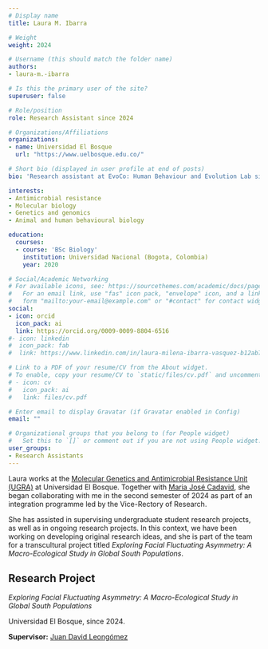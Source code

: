 ```yaml
---
# Display name
title: Laura M. Ibarra

# Weight
weight: 2024

# Username (this should match the folder name)
authors:
- laura-m.-ibarra

# Is this the primary user of the site?
superuser: false

# Role/position
role: Research Assistant since 2024

# Organizations/Affiliations
organizations:
- name: Universidad El Bosque
  url: "https://www.uelbosque.edu.co/"

# Short bio (displayed in user profile at end of posts)
bio: 'Research assistant at EvoCo: Human Behaviour and Evolution Lab since 2024.'

interests:
- Antimicrobial resistance
- Molecular biology
- Genetics and genomics 
- Animal and human behavioural biology

education:
  courses:
  - course: 'BSc Biology'
    institution: Universidad Nacional (Bogota, Colombia)
    year: 2020

# Social/Academic Networking
# For available icons, see: https://sourcethemes.com/academic/docs/page-builder/#icons
#   For an email link, use "fas" icon pack, "envelope" icon, and a link in the
#   form "mailto:your-email@example.com" or "#contact" for contact widget.
social:
- icon: orcid
  icon_pack: ai
  link: https://orcid.org/0009-0009-8804-6516
#- icon: linkedin
#  icon_pack: fab
#  link: https://www.linkedin.com/in/laura-milena-ibarra-vasquez-b12ab7158/

# Link to a PDF of your resume/CV from the About widget.
# To enable, copy your resume/CV to `static/files/cv.pdf` and uncomment the lines below.
# - icon: cv
#   icon_pack: ai
#   link: files/cv.pdf

# Enter email to display Gravatar (if Gravatar enabled in Config)
email: ""

# Organizational groups that you belong to (for People widget)
#   Set this to `[]` or comment out if you are not using People widget.
user_groups:
- Research Assistants
---
```


Laura works at the [Molecular Genetics and Antimicrobial Resistance Unit (UGRA)](https://investigaciones.unbosque.edu.co/ugra) at Universidad El Bosque. Together with [Maria José Cadavid](/en/author/maria-jose-cadavid/), she began collaborating with me in the second semester of 2024 as part of an integration programme led by the Vice-Rectory of Research.

She has assisted in supervising undergraduate student research projects, as well as in ongoing research projects. In this context, we have been working on developing original research ideas, and she is part of the team for a transcultural project titled *Exploring Facial Fluctuating Asymmetry: A Macro-Ecological Study in Global South Populations*.

## **Research Project**  

*Exploring Facial Fluctuating Asymmetry: A Macro-Ecological Study in Global South Populations* 

Universidad El Bosque, since 2024.

**Supervisor:** [Juan David Leongómez](/en/#about)
